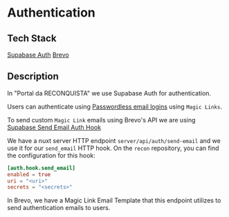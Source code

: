# Authentication

## Tech Stack

[Supabase Auth](https://supabase.com/docs/guides/auth)
[Brevo](https://www.brevo.com/)

## Description

In "Portal da RECONQUISTA" we use Supabase Auth for authentication.

Users can authenticate using [Passwordless email logins](https://supabase.com/docs/guides/auth/auth-email-passwordless) using `Magic Links`.

To send custom `Magic Link` emails using Brevo's API we are using [Supabase Send Email Auth Hook](https://supabase.com/docs/guides/auth/auth-hooks/send-email-hook)

We have a nuxt server HTTP endpoint `server/api/auth/send-email` and we use it for our `send_email` HTTP hook. On the `recon` repository, you can find the configuration for this hook:

```toml
[auth.hook.send_email]
enabled = true
uri = "<uri>"
secrets = "<secrets>"
```

In Brevo, we have a Magic Link Email Template that this endpoint utilizes to send authentication emails to users.